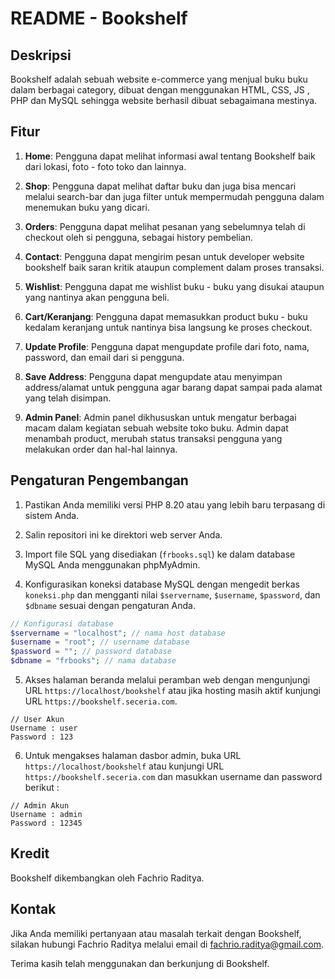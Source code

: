 # README - Bookshelf

## Deskripsi

Bookshelf adalah sebuah website e-commerce yang menjual buku buku dalam berbagai category, dibuat dengan menggunakan HTML, CSS, JS , PHP dan MySQL sehingga website berhasil dibuat sebagaimana mestinya.

## Fitur

1. **Home**: Pengguna dapat melihat informasi awal tentang Bookshelf baik dari lokasi, foto - foto toko dan lainnya.

2. **Shop**: Pengguna dapat melihat daftar buku dan juga bisa mencari melalui search-bar dan juga filter untuk mempermudah pengguna dalam menemukan buku yang dicari.

3. **Orders**: Pengguna dapat melihat pesanan yang sebelumnya telah di checkout oleh si pengguna, sebagai history pembelian.

4. **Contact**: Pengguna dapat mengirim pesan untuk developer website bookshelf baik saran kritik ataupun complement dalam proses transaksi.

5. **Wishlist**: Pengguna dapat me wishlist buku - buku yang disukai ataupun yang nantinya akan pengguna beli.

6. **Cart/Keranjang**: Pengguna dapat memasukkan product buku - buku kedalam keranjang untuk nantinya bisa langsung ke proses checkout.

7. **Update Profile**: Pengguna dapat mengupdate profile dari foto, nama, password, dan email dari si pengguna.

8. **Save Address**: Pengguna dapat mengupdate atau menyimpan address/alamat untuk pengguna agar barang dapat sampai pada alamat yang telah disimpan.

9. **Admin Panel**: Admin panel dikhususkan untuk mengatur berbagai macam dalam kegiatan sebuah website toko buku. Admin dapat menambah product, merubah status transaksi pengguna yang melakukan order dan hal-hal lainnya.

## Pengaturan Pengembangan

1. Pastikan Anda memiliki versi PHP 8.20 atau yang lebih baru terpasang di sistem Anda.

2. Salin repositori ini ke direktori web server Anda.

3. Import file SQL yang disediakan (`frbooks.sql`) ke dalam database MySQL Anda menggunakan phpMyAdmin.

4. Konfigurasikan koneksi database MySQL dengan mengedit berkas `koneksi.php` dan mengganti nilai `$servername`, `$username`, `$password`, dan `$dbname` sesuai dengan pengaturan Anda.

```php
// Konfigurasi database
$servername = "localhost"; // nama host database
$username = "root"; // username database
$password = ""; // password database
$dbname = "frbooks"; // nama database
```

5. Akses halaman beranda melalui peramban web dengan mengunjungi URL `https://localhost/bookshelf` atau jika hosting masih aktif kunjungi URL `https://bookshelf.seceria.com`.

```user
// User Akun
Username : user
Password : 123
```

6. Untuk mengakses halaman dasbor admin, buka URL `https://localhost/bookshelf` atau kunjungi URL `https://bookshelf.seceria.com` dan masukkan username dan password berikut :

```admin
// Admin Akun
Username : admin
Password : 12345
```

## Kredit

Bookshelf dikembangkan oleh Fachrio Raditya.

## Kontak

Jika Anda memiliki pertanyaan atau masalah terkait dengan Bookshelf, silakan hubungi Fachrio Raditya melalui email di fachrio.raditya@gmail.com.

Terima kasih telah menggunakan dan berkunjung di Bookshelf.

